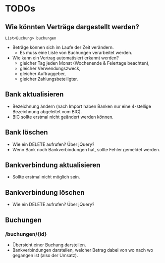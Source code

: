 # TODOs

## Wie könnten Verträge dargestellt werden?

`List<Buchung> buchungen`

- Beträge können sich im Laufe der Zeit verändern.
    - Es muss eine Liste von Buchungen verarbeitet werden.
- Wie kann ein Vertrag automatisiert erkannt werden?
    - gleicher Tag jeden Monat (Wochenende & Feiertage beachten),
    - gleicher Verwendungszweck,
    - gleicher Auftraggeber,
    - gleicher Zahlungsbeteiligter.

## Bank aktualisieren

- Bezeichnung ändern (nach Import haben Banken nur eine 4-stellige Bezeichnung abgeleitet vom BIC).
- BIC sollte erstmal nicht geändert werden können.

## Bank löschen

- Wie ein DELETE aufrufen? Über jQuery?
- Wenn Bank noch Bankverbindungen hat, sollte Fehler gemeldet werden.

## Bankverbindung aktualisieren

- Sollte erstmal nicht möglich sein.

## Bankverbindung löschen

- Wie ein DELETE aufrufen? Über jQuery?

## Buchungen

### /buchungen/{id}

- Übersicht einer Buchung darstellen.
- Bankverbindungen darstellen, welcher Betrag dabei von wo nach wo gegangen ist (also der Umsatz).
